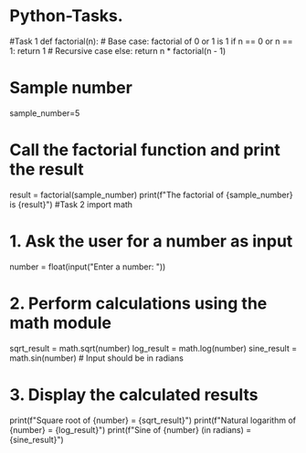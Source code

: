 # Python-Tasks.
#Task 1
def factorial(n):
    # Base case: factorial of 0 or 1 is 1
    if n == 0 or n == 1:
        return 1
    # Recursive case
    else:
        return n * factorial(n - 1)

# Sample number
sample_number=5

# Call the factorial function and print the result
result = factorial(sample_number)
print(f"The factorial of {sample_number} is {result}")
#Task 2
import math

# 1. Ask the user for a number as input
number = float(input("Enter a number: "))

# 2. Perform calculations using the math module
sqrt_result = math.sqrt(number)
log_result = math.log(number)
sine_result = math.sin(number)  # Input should be in radians

# 3. Display the calculated results
print(f"Square root of {number} = {sqrt_result}")
print(f"Natural logarithm of {number} = {log_result}")
print(f"Sine of {number} (in radians) = {sine_result}")
